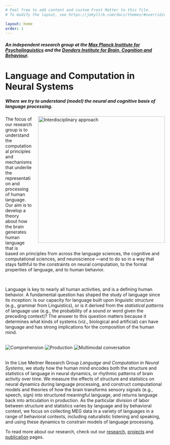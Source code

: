 ```yaml
---
# Feel free to add content and custom Front Matter to this file.
# To modify the layout, see https://jekyllrb.com/docs/themes/#overriding-theme-defaults

layout: home
order: 1
---
```


<script type="text/javascript" src="/assets/js/bundle.js" ></script>
<script>
  // Get the trigger element
  const triggerElement = document.getElementById('triggerElement');

  // Function to handle scroll event
  function handleScroll() {
    // Check if the user has scrolled past the trigger element
    if (window.scrollY > triggerElement.offsetTop) {
      // Add the 'hovered' class to apply hover styles
      triggerElement.classList.add('hovered');
    } else {
      // Remove the 'hovered' class if the user scrolls back
      triggerElement.classList.remove('hovered');
    }
  }

  // Attach scroll event listener
  window.addEventListener('scroll', handleScroll);
</script>

<h5 class="header" style="font-size:100%;">An independent research group at the <a href="https://mpi.nl" target="_blank">Max Planck Institute for Psycholinguistics</a> and the <a href="https://www.ru.nl/donders/" target="_blank">Donders Institute for Brain, Cognition and Behaviour</a>.</h5>

<!-- <div class="icon-hover"> -->
<h1 class="post-title" id="triggerElement">
  <span class="icon-hover">
    <span>Language</span> 
    <i>
      <i class="fac fa-syntax"></i>
    </i>
  </span> 
  and
  <span class="icon-hover">
    <span>Computation</span> 
    <i class="fa-solid fa-gears"></i>    
  </span> 
  in
  <span class="icon-hover">
    <span>Neural</span> 
    <i class="fa-solid fa-brain"></i>    
  </span> 
  Systems
</h1>

<h5 class="header" id="triggerElement">
  Where we try to understand (model) the 
  <span class="icon-hover">
    <span><a>neural</a></span> 
    <i class="fa-solid fa-brain"></i>    
  </span> 
  and
  <span class="icon-hover">
    <span><a>cognitive</a></span> 
    <i class="fa-solid fa-gears"></i>    
  </span> 
  basis of 
  <span class="icon-hover">
    <span><a>language</a></span> 
    <i><i font-weight="Bold" class="fac fa-syntax"></i>
    </i>
  </span> 
  processing.
</h5>
<!-- </div> -->

<!-- <a href="https://www.biorxiv.org/content/10.1101/2024.03.19.585683v1" target="_blank">
  <img src="{{ base.url }}/assets/images/home/structure_building.webp" alt="A compositional neural architecture for language"> 
</a>
<figcaption>
  How do neural dynamics help incremental structure building in language behaviors? With any utterance, speakers and listeners seem to effortlessly integrate words incrementally into a hierarchical syntactic structure with a meaningful interpretation. But how is this structure building done?
</figcaption>
<br>
 -->
<div>
  <img src="{{ base.url }}/assets/images/home/andrea_chapter.png" alt="Interdisciplinary approach" style="float:right; margin-left: 20px; margin-bottom: 10px; width: 400px; height: auto;">
  <p>
    The focus of our research group is to understand the computational principles and mechanisms that underlie the representation and processing of human language.  Our aim is to develop a theory about how the brain generates human language that is based on principles from across the 
    <span class="icon-hover">
      <span><a>language sciences,</a></span> 
      <i><i class="fac fa-syntax"></i></i>
    </span> 
    the cognitive and
    <span class="icon-hover">
      <span><a>computational sciences,</a></span> 
      <i class="fa-solid fa-gears"></i>    
    </span> 
    and 
    <span class="icon-hover">
      <span><a>neuroscience</a></span> 
      <i class="fa-solid fa-gears"></i>    
    </span>—and to do so in a way that stays faithful to the constraints on neural computation, to the formal properties of language, and to human behavior.
  </p>
</div>
<br>
<p>
  Language is key to nearly all human activities, and is a defining human behavior. A fundamental question has shaped the study of language since its inception: Is our capacity for language built upon <i>linguistic structure</i> (e.g., grammar from Linguistics), or is it derived from the <i>statistical patterns</i> of language use (e.g., the probability of a sound or word given the preceding context)? The answer to this question matters because it determines what kinds of systems (viz., biological and artificial) can have language and has strong implications for the composition of the human mind. 
</p>
<br>
<div class="image-gallery">
  <img src="{{ base.url }}/assets/images/participate/comprehension.webp" alt="Comprehension">
  <img src="{{ base.url }}/assets/images/participate/production.webp" alt="Production">
  <img src="{{ base.url }}/assets/images/participate/multimodal.webp" alt="Multimodal conversation">
</div>
<br>
<p>
  In the Lise Meitner Research Group <i>Language and Computation in Neural Systems</i>, we study how the human mind encodes both the structure and statistics of language in neural dynamics, or rhythmic patterns of brain activity over time. We measure the effects of structure and statistics on neural dynamics during language processing, and construct computational models and theories of how the brain transforms sensory signals (e.g., speech, sign) into structured meaningful language, and returns language back into articulation in production. As the particular division of labor between structure and statistics varies by language and by behavioral context, we focus on collecting MEG data in a variety of languages in a range of behavioral contexts, including naturalistic listening and speaking, and using these dynamics to constrain models of language processing. 
</p>

<!-- The focus of our research group is to understand the computational principles and mechanisms that underlie the representation and processing of human language.  Our aim is to develop a theory about how the brain generates human language that is based on principles from across the language sciences, the cognitive and computational sciences, and neuroscience—and to do so in a way that stays faithful to the constraints on neural computation, to the formal properties of language, and to human behavior. -->

<!-- Our starting point is an interdisciplinary approach that asserts that any theory of how the brain represents and processes language must stay faithful to linguistic, computational, neuroscientific, and behavioral principles. Our focus is on the role of “rhythmic computation” as a mechanism for symbolic representations in brain-like systems. We create theoretical models and computational implementations. Then, neuroscientific experiments are designed to test if the brain solves the problem using similar mechanisms. -->

To read more about our research, check out our [research](/research), [projects](/posts) and [publication](/publications) pages.
